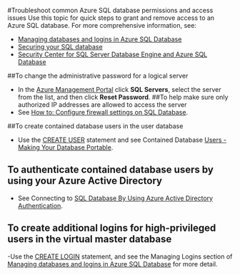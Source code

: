 <properties
	pageTitle="Troubleshoot Azure SQL database permissions and access"
	description="Quick steps to troubleshoot common permissions, access, user, and login issues"
	services="sql-database"
	documentationCenter=""
	authors="v-shysun"
	manager="msmets"
	editor=""/>

<tags
	ms.service="sql-database"
	ms.date="12/11/2015"
	wacn.date=""/>

#Troubleshoot common Azure SQL database permissions and access issues
Use this topic for quick steps to grant and remove access to an Azure SQL database. For more comprehensive information, see:

- [Managing databases and logins in Azure SQL Database](/documentation/articles/sql-database-manage-logins)
- [Securing your SQL database](/documentation/articles/sql-database-security)
- [Security Center for SQL Server Database Engine and Azure SQL Database](https://msdn.microsoft.com/zh-cn/library/bb510589)

##To change the administrative password for a logical server
- In the [Azure Management Portal](https://manage.windowsazure.cn) click **SQL Servers**, select the server from the list, and then click **Reset Password**.
##To help make sure only authorized IP addresses are allowed to access the server
- See [How to: Configure firewall settings on SQL Database](/documentation/articles/sql-database-configure-firewall-settings).

##To create contained database users in the user database
- Use the [CREATE USER](https://msdn.microsoft.com/zh-cn/library/ms173463.aspx) statement and see Contained Database [Users - Making Your Database Portable](https://msdn.microsoft.com/zh-cn/library/ff929188.aspx).

## To authenticate contained database users by using your Azure Active Directory
- See Connecting to [SQL Database By Using Azure Active Directory Authentication](/documentation/articles/sql-database-aad-authentication).

## To create additional logins for high-privileged users in the virtual master database
-Use the [CREATE LOGIN](https://msdn.microsoft.com/zh-cn/library/ms189751.aspx) statement, and see the Managing Logins section of [Managing databases and logins in Azure SQL Database](/documentation/articles/sql-database-manage-logins) for more detail.
